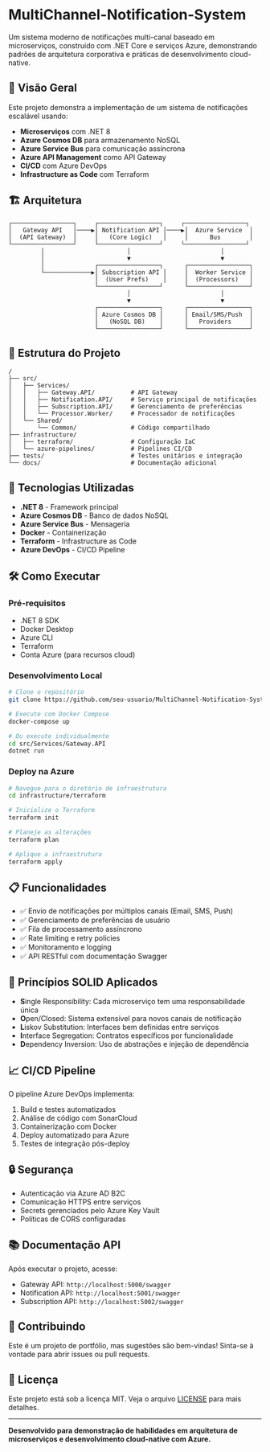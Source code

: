 # MultiChannel-Notification-System

Um sistema moderno de notificações multi-canal baseado em microserviços, construído com .NET Core e serviços Azure, demonstrando padrões de arquitetura corporativa e práticas de desenvolvimento cloud-native.

## 🎯 Visão Geral

Este projeto demonstra a implementação de um sistema de notificações escalável usando:
- **Microserviços** com .NET 8
- **Azure Cosmos DB** para armazenamento NoSQL
- **Azure Service Bus** para comunicação assíncrona
- **Azure API Management** como API Gateway
- **CI/CD** com Azure DevOps
- **Infrastructure as Code** com Terraform

## 🏗️ Arquitetura

```
┌─────────────────┐     ┌─────────────────┐     ┌─────────────────┐
│   Gateway API   │────▶│ Notification API │────▶│  Azure Service  │
│  (API Gateway)  │     │   (Core Logic)   │     │      Bus        │
└─────────────────┘     └─────────────────┘     └─────────────────┘
         │                       │                         │
         │                       ▼                         ▼
         │              ┌─────────────────┐      ┌─────────────────┐
         └─────────────▶│ Subscription API │     │  Worker Service │
                        │  (User Prefs)    │     │  (Processors)   │
                        └─────────────────┘      └─────────────────┘
                                 │                         │
                                 ▼                         ▼
                        ┌─────────────────┐      ┌─────────────────┐
                        │ Azure Cosmos DB │      │ Email/SMS/Push  │
                        │   (NoSQL DB)    │      │   Providers     │
                        └─────────────────┘      └─────────────────┘
```

## 📁 Estrutura do Projeto

```
/
├── src/
│   ├── Services/
│   │   ├── Gateway.API/          # API Gateway
│   │   ├── Notification.API/     # Serviço principal de notificações
│   │   ├── Subscription.API/     # Gerenciamento de preferências
│   │   └── Processor.Worker/     # Processador de notificações
│   └── Shared/
│       └── Common/               # Código compartilhado
├── infrastructure/
│   ├── terraform/                # Configuração IaC
│   └── azure-pipelines/          # Pipelines CI/CD
├── tests/                        # Testes unitários e integração
└── docs/                         # Documentação adicional
```

## 🚀 Tecnologias Utilizadas

- **.NET 8** - Framework principal
- **Azure Cosmos DB** - Banco de dados NoSQL
- **Azure Service Bus** - Mensageria
- **Docker** - Containerização
- **Terraform** - Infrastructure as Code
- **Azure DevOps** - CI/CD Pipeline

## 🛠️ Como Executar

### Pré-requisitos

- .NET 8 SDK
- Docker Desktop
- Azure CLI
- Terraform
- Conta Azure (para recursos cloud)

### Desenvolvimento Local

```bash
# Clone o repositório
git clone https://github.com/seu-usuario/MultiChannel-Notification-System.git

# Execute com Docker Compose
docker-compose up

# Ou execute individualmente
cd src/Services/Gateway.API
dotnet run
```

### Deploy na Azure

```bash
# Navegue para o diretório de infraestrutura
cd infrastructure/terraform

# Inicialize o Terraform
terraform init

# Planeje as alterações
terraform plan

# Aplique a infraestrutura
terraform apply
```

## 📋 Funcionalidades

- ✅ Envio de notificações por múltiplos canais (Email, SMS, Push)
- ✅ Gerenciamento de preferências de usuário
- ✅ Fila de processamento assíncrono
- ✅ Rate limiting e retry policies
- ✅ Monitoramento e logging
- ✅ API RESTful com documentação Swagger

## 🔧 Princípios SOLID Aplicados

- **S**ingle Responsibility: Cada microserviço tem uma responsabilidade única
- **O**pen/Closed: Sistema extensível para novos canais de notificação
- **L**iskov Substitution: Interfaces bem definidas entre serviços
- **I**nterface Segregation: Contratos específicos por funcionalidade
- **D**ependency Inversion: Uso de abstrações e injeção de dependência

## 📈 CI/CD Pipeline

O pipeline Azure DevOps implementa:
1. Build e testes automatizados
2. Análise de código com SonarCloud
3. Containerização com Docker
4. Deploy automatizado para Azure
5. Testes de integração pós-deploy

## 🔒 Segurança

- Autenticação via Azure AD B2C
- Comunicação HTTPS entre serviços
- Secrets gerenciados pelo Azure Key Vault
- Políticas de CORS configuradas

## 📚 Documentação API

Após executar o projeto, acesse:
- Gateway API: `http://localhost:5000/swagger`
- Notification API: `http://localhost:5001/swagger`
- Subscription API: `http://localhost:5002/swagger`

## 👥 Contribuindo

Este é um projeto de portfólio, mas sugestões são bem-vindas! Sinta-se à vontade para abrir issues ou pull requests.

## 📄 Licença

Este projeto está sob a licença MIT. Veja o arquivo [LICENSE](LICENSE) para mais detalhes.

---
**Desenvolvido para demonstração de habilidades em arquitetura de microserviços e desenvolvimento cloud-native com Azure.**
